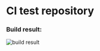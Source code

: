 # CI test repository

### Build result:

![build result](https://travis-ci.org/bysnupy/ci_test.svg?branch=master)
